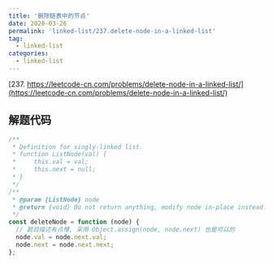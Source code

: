 ```yaml
---
title: '删除链表中的节点'
date: 2020-03-26
permalink: 'linked-list/237.delete-node-in-a-linked-list'
tag:
  - linked-list
categories:
  - linked-list
---
```


[237. https://leetcode-cn.com/problems/delete-node-in-a-linked-list/](https://leetcode-cn.com/problems/delete-node-in-a-linked-list/)

## 解题代码

```js
/**
 * Definition for singly-linked list.
 * function ListNode(val) {
 *     this.val = val;
 *     this.next = null;
 * }
 */
/**
 * @param {ListNode} node
 * @return {void} Do not return anything, modify node in-place instead.
 */
const deleteNode = function (node) {
  // 题目描述有点懵, 采用 Object.assign(node, node.next) 也是可以的
  node.val = node.next.val;
  node.next = node.next.next;
};
```
